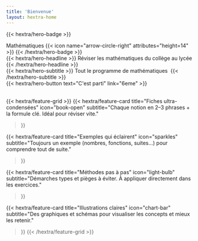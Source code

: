 ```yaml
---
title: 'Bienvenue'
layout: hextra-home
---
```


{{< hextra/hero-badge >}}
  <div class="hx:w-2 hx:h-2 hx:rounded-full hx:bg-primary-400"></div>
  <span>Mathématiques</span>
  {{< icon name="arrow-circle-right" attributes="height=14" >}}
{{< /hextra/hero-badge >}}

<div class="hx:mt-6 hx:mb-6">
{{< hextra/hero-headline >}}
  Réviser les mathématiques du collège au lycée
{{< /hextra/hero-headline >}}
</div>

<div class="hx:mb-12">
{{< hextra/hero-subtitle >}}
  Tout le programme de mathématiques&nbsp;
{{< /hextra/hero-subtitle >}}
</div>

<div class="hx:mb-6">
{{< hextra/hero-button text="C'est parti" link="6eme" >}}
</div>

<br>

{{< hextra/feature-grid >}}
  {{< hextra/feature-card
    title="Fiches ultra-condensées"
    icon="book-open"
    subtitle="Chaque notion en 2–3 phrases + la formule clé. Idéal pour réviser vite."
  >}}

  {{< hextra/feature-card
    title="Exemples qui éclairent"
    icon="sparkles"
    subtitle="Toujours un exemple (nombres, fonctions, suites…) pour comprendre tout de suite."
  >}}

  {{< hextra/feature-card
    title="Méthodes pas à pas"
    icon="light-bulb"
    subtitle="Démarches types et pièges à éviter. À appliquer directement dans les exercices."
  >}}

  {{< hextra/feature-card
    title="Illustrations claires"
    icon="chart-bar"
    subtitle="Des graphiques et schémas pour visualiser les concepts et mieux les retenir."
  >}}
{{< /hextra/feature-grid >}}